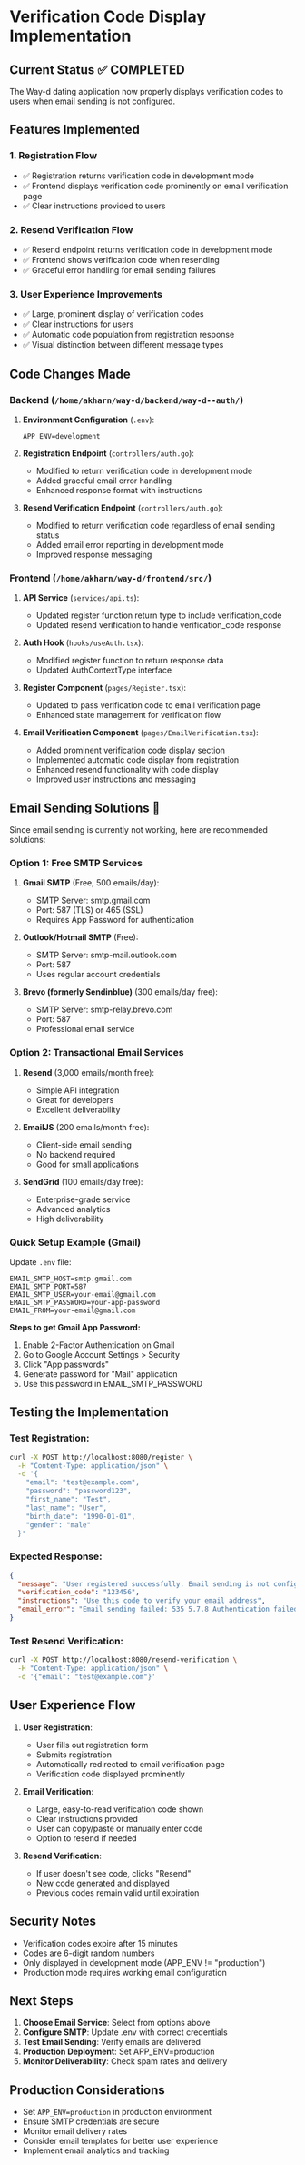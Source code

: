 # Verification Code Display Implementation

## Current Status ✅ COMPLETED

The Way-d dating application now properly displays verification codes to users when email sending is not configured.

## Features Implemented

### 1. Registration Flow
- ✅ Registration returns verification code in development mode
- ✅ Frontend displays verification code prominently on email verification page
- ✅ Clear instructions provided to users

### 2. Resend Verification Flow  
- ✅ Resend endpoint returns verification code in development mode
- ✅ Frontend shows verification code when resending
- ✅ Graceful error handling for email sending failures

### 3. User Experience Improvements
- ✅ Large, prominent display of verification codes
- ✅ Clear instructions for users
- ✅ Automatic code population from registration response
- ✅ Visual distinction between different message types

## Code Changes Made

### Backend (`/home/akharn/way-d/backend/way-d--auth/`)

1. **Environment Configuration** (`.env`):
   ```env
   APP_ENV=development
   ```

2. **Registration Endpoint** (`controllers/auth.go`):
   - Modified to return verification code in development mode
   - Added graceful email error handling
   - Enhanced response format with instructions

3. **Resend Verification Endpoint** (`controllers/auth.go`):
   - Modified to return verification code regardless of email sending status
   - Added email error reporting in development mode
   - Improved response messaging

### Frontend (`/home/akharn/way-d/frontend/src/`)

1. **API Service** (`services/api.ts`):
   - Updated register function return type to include verification_code
   - Updated resend verification to handle verification_code response

2. **Auth Hook** (`hooks/useAuth.tsx`):
   - Modified register function to return response data
   - Updated AuthContextType interface

3. **Register Component** (`pages/Register.tsx`):
   - Updated to pass verification code to email verification page
   - Enhanced state management for verification flow

4. **Email Verification Component** (`pages/EmailVerification.tsx`):
   - Added prominent verification code display section
   - Implemented automatic code display from registration
   - Enhanced resend functionality with code display
   - Improved user instructions and messaging

## Email Sending Solutions 🚀

Since email sending is currently not working, here are recommended solutions:

### Option 1: Free SMTP Services
1. **Gmail SMTP** (Free, 500 emails/day):
   - SMTP Server: smtp.gmail.com
   - Port: 587 (TLS) or 465 (SSL)
   - Requires App Password for authentication

2. **Outlook/Hotmail SMTP** (Free):
   - SMTP Server: smtp-mail.outlook.com
   - Port: 587
   - Uses regular account credentials

3. **Brevo (formerly Sendinblue)** (300 emails/day free):
   - SMTP Server: smtp-relay.brevo.com
   - Port: 587
   - Professional email service

### Option 2: Transactional Email Services
1. **Resend** (3,000 emails/month free):
   - Simple API integration
   - Great for developers
   - Excellent deliverability

2. **EmailJS** (200 emails/month free):
   - Client-side email sending
   - No backend required
   - Good for small applications

3. **SendGrid** (100 emails/day free):
   - Enterprise-grade service
   - Advanced analytics
   - High deliverability

### Quick Setup Example (Gmail)

Update `.env` file:
```env
EMAIL_SMTP_HOST=smtp.gmail.com
EMAIL_SMTP_PORT=587
EMAIL_SMTP_USER=your-email@gmail.com
EMAIL_SMTP_PASSWORD=your-app-password
EMAIL_FROM=your-email@gmail.com
```

**Steps to get Gmail App Password:**
1. Enable 2-Factor Authentication on Gmail
2. Go to Google Account Settings > Security
3. Click "App passwords"
4. Generate password for "Mail" application
5. Use this password in EMAIL_SMTP_PASSWORD

## Testing the Implementation

### Test Registration:
```bash
curl -X POST http://localhost:8080/register \
  -H "Content-Type: application/json" \
  -d '{
    "email": "test@example.com",
    "password": "password123",
    "first_name": "Test",
    "last_name": "User",
    "birth_date": "1990-01-01",
    "gender": "male"
  }'
```

### Expected Response:
```json
{
  "message": "User registered successfully. Email sending is not configured, so here's your verification code:",
  "verification_code": "123456",
  "instructions": "Use this code to verify your email address",
  "email_error": "Email sending failed: 535 5.7.8 Authentication failed"
}
```

### Test Resend Verification:
```bash
curl -X POST http://localhost:8080/resend-verification \
  -H "Content-Type: application/json" \
  -d '{"email": "test@example.com"}'
```

## User Experience Flow

1. **User Registration**:
   - User fills out registration form
   - Submits registration
   - Automatically redirected to email verification page
   - Verification code displayed prominently

2. **Email Verification**:
   - Large, easy-to-read verification code shown
   - Clear instructions provided
   - User can copy/paste or manually enter code
   - Option to resend if needed

3. **Resend Verification**:
   - If user doesn't see code, clicks "Resend"
   - New code generated and displayed
   - Previous codes remain valid until expiration

## Security Notes

- Verification codes expire after 15 minutes
- Codes are 6-digit random numbers
- Only displayed in development mode (APP_ENV != "production")
- Production mode requires working email configuration

## Next Steps

1. **Choose Email Service**: Select from options above
2. **Configure SMTP**: Update .env with correct credentials  
3. **Test Email Sending**: Verify emails are delivered
4. **Production Deployment**: Set APP_ENV=production
5. **Monitor Deliverability**: Check spam rates and delivery

## Production Considerations

- Set `APP_ENV=production` in production environment
- Ensure SMTP credentials are secure
- Monitor email delivery rates
- Consider email templates for better user experience
- Implement email analytics and tracking
